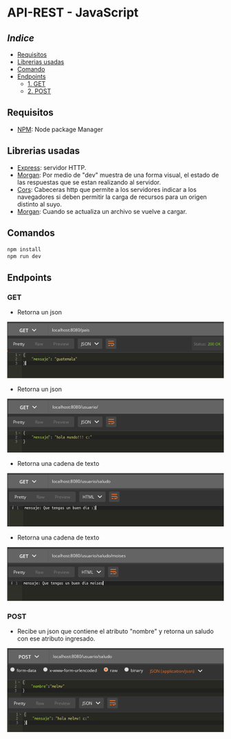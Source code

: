 # API-REST - JavaScript
## *Indice*

* [Requisitos](#requisitos)
* [Librerias usadas](#librerias-usadas)
* [Comando](#comandos)
* [Endpoints](#endpoints)
    * [1. GET](#get)
    * [2. POST](#post)


## **Requisitos**
- [NPM](https://www.npmjs.com/): Node package Manager 

## **Librerias usadas**
- [Express](https://www.npmjs.com/package/morgan): servidor HTTP.
- [Morgan](https://www.npmjs.com/package/express): Por medio de "dev" muestra de una forma visual, el estado de las respuestas que se estan realizando al servidor.
- [Cors](https://www.npmjs.com/package/cors): Cabeceras http que permite a los servidores indicar a los navegadores si deben permitir la carga de recursos para un origen distinto al suyo.
- [Morgan](https://www.npmjs.com/package/morgan): Cuando se actualiza un archivo se vuelve a cargar.


## **Comandos** 
```
npm install 
npm run dev
```

## **Endpoints**
### GET
- Retorna un json 
<p align="center">
  <img src="./img/1.png">
</p>

- Retorna un json 
<p align="center">
  <img src="./img/2.png">
</p>

- Retorna una cadena de texto
<p align="center">
  <img src="./img/3.png">
</p>

- Retorna una cadena de texto
<p align="center">
  <img src="./img/4.png">
</p>


### POST
- Recibe un json que contiene el atributo "nombre" y retorna un saludo con ese atributo ingresado.

<p align="center">
  <img  src="./img/5.png">
</p>
